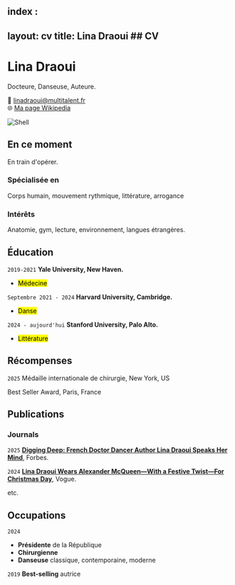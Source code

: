 index :
---
layout: cv
title: Lina Draoui ## CV
---
# Lina Draoui
Docteure, Danseuse, Auteure.

📧 [linadraoui@multitalent.fr](mailto:linadraoui@multitalent.fr)  
🌐 [Ma page Wikipedia](http://en.wikipedia.org/wiki/Beyonce)

![Shell](https://hancockogundiyapartners.com/wp-content/uploads/2019/07/dummy-profile-pic-300x300.jpg)

## En ce moment

En train d'opérer.

### Spécialisée en

Corps humain, mouvement rythmique, littérature, arrogance


### Intérêts

Anatomie, gym, lecture, environnement, langues étrangères.


## Éducation

`2019-2021`
__Yale University, New Haven.__
- <mark>Médecine</mark>

`Septembre 2021 - 2024`
__Harvard University, Cambridge.__
- <mark>Danse</mark>

`2024 - aujourd'hui`
__Stanford University, Palo Alto.__
- <mark>Littérature</mark>



## Récompenses

`2025`
Médaille internationale de chirurgie, New York, US

Best Seller Award, Paris, France



## Publications

### Journals

`2025`
<a href="https://www.forbes.com/sites/shivaunefield/2025/03/02/digging-deep-australian-mining-magnate-gina-rinehart-speaks-her-mind/">__Digging Deep: French Doctor Dancer Author Lina Draoui Speaks Her Mind__</a>, Forbes.

`2024`
<a href="https://www.vogue.com/article/kate-middleton-christmas-day-2024-alexander-mcqueen/">__Lina Draoui Wears Alexander McQueen—With a Festive Twist—For Christmas Day__</a>, Vogue.

etc.


## Occupations

`2024`
* __Présidente__ de la République
* __Chirurgienne__
* __Danseuse__ classique, contemporaine, moderne

`2019`
__Best-selling__ autrice



<!-- ### Footer

Dernière mise à jour : Avril 2025 -->


